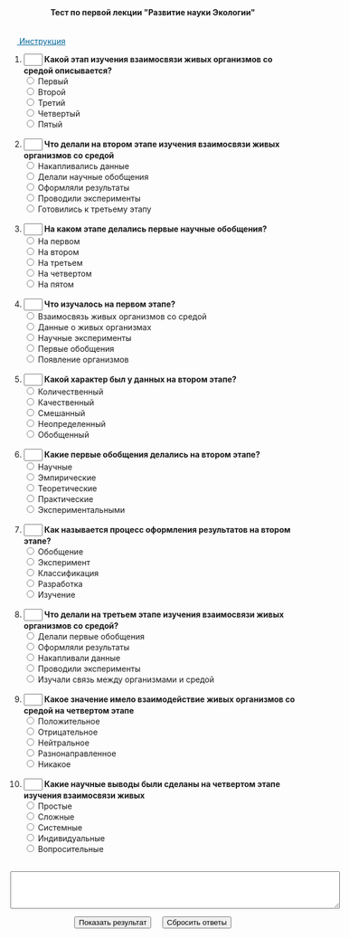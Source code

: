 <script type="text/javascript" language="JavaScript">
 var res="22212112331" 
function check_me()
{
    var count=0
    with(document.test)
{
if (!Q1[0].checked&&!Q1[1].checked&&!Q1[2].checked&&!Q1[3].checked&&!Q1[4].checked)  
{count+=1};  
if (!Q2[0].checked&&!Q2[1].checked&&!Q2[2].checked&&!Q2[3].checked&&!Q2[4].checked)  
{count+=1};  
if (!Q3[0].checked&&!Q3[1].checked&&!Q3[2].checked&&!Q3[3].checked&&!Q3[4].checked)  
{count+=1};  
if (!Q4[0].checked&&!Q4[1].checked&&!Q4[2].checked&&!Q4[3].checked&&!Q4[4].checked)  
{count+=1};  
if (!Q5[0].checked&&!Q5[1].checked&&!Q5[2].checked&&!Q5[3].checked&&!Q5[4].checked)  
{count+=1};  
if (!Q6[0].checked&&!Q6[1].checked&&!Q6[2].checked&&!Q6[3].checked&&!Q6[4].checked)  
{count+=1};  
if (!Q7[0].checked&&!Q7[1].checked&&!Q7[2].checked&&!Q7[3].checked&&!Q7[4].checked)  
{count+=1};  
if (!Q8[0].checked&&!Q8[1].checked&&!Q8[2].checked&&!Q8[3].checked&&!Q8[4].checked)  
{count+=1};  
if (!Q9[0].checked&&!Q9[1].checked&&!Q9[2].checked&&!Q9[3].checked&&!Q9[4].checked)  
{count+=1};  
if (!Q10[0].checked&&!Q10[1].checked&&!Q10[2].checked&&!Q10[3].checked&&!Q10[4].checked)  
{count+=1};  
if (count>0) 
    {alert("Вы выполнили не все задания. Проверьте себя!")  } 
        else answer()
    }
} 
 
function control(k, f1,f2,f3,f4,f5,f6,f7,f8,f9,f10) {
if (k==1&&f1.checked) return true;
if (k==2&&f2.checked) return true;
if (k==3&&f3.checked) return true;
if (k==4&&f4.checked) return true;
if (k==5&&f5.checked) return true;
if (k==6&&f6.checked) return true;
if (k==7&&f7.checked) return true;
if (k==8&&f8.checked) return true;
if (k==9&&f9.checked) return true;
if (k==10&&f10.checked) return true;
return false;
}
 
function answer()
{
answ="";
     with(document)
    {
    answ+=control(res.charAt(0) ,test.Q1[0],test.Q1[1],test.Q1[2],test.Q1[3],test.Q1[4])?"1":"0"
answ+=control(res.charAt(1) ,test.Q2[0],test.Q2[1],test.Q2[2],test.Q2[3],test.Q2[4])?"1":"0"
answ+=control(res.charAt(2) ,test.Q3[0],test.Q3[1],test.Q3[2],test.Q3[3],test.Q3[4])?"1":"0"
answ+=control(res.charAt(3) ,test.Q4[0],test.Q4[1],test.Q4[2],test.Q4[3],test.Q4[4])?"1":"0"
answ+=control(res.charAt(4) ,test.Q5[0],test.Q5[1],test.Q5[2],test.Q5[3],test.Q5[4])?"1":"0"
answ+=control(res.charAt(5) ,test.Q6[0],test.Q6[1],test.Q6[2],test.Q6[3],test.Q6[4])?"1":"0"
answ+=control(res.charAt(6) ,test.Q7[0],test.Q7[1],test.Q7[2],test.Q7[3],test.Q7[4])?"1":"0"
answ+=control(res.charAt(7) ,test.Q8[0],test.Q8[1],test.Q8[2],test.Q8[3],test.Q8[4])?"1":"0"
answ+=control(res.charAt(8) ,test.Q9[0],test.Q9[1],test.Q9[2],test.Q9[3],test.Q9[4])?"1":"0"
answ+=control(res.charAt(9) ,test.Q10[0],test.Q10[1],test.Q10[2],test.Q10[3],test.Q10[4])?"1":"0"
 
showResult();
    }
}
 
function showResult()
{
    var nok=0;
    var i,s;
 
for (i=0; i<answ.length;i++) {nok+=answ.charAt(i)=="1"?1:0;}
if(nok==10) s="ОТЛИЧНО";
if(nok<10) s="ХОРОШО";
if(nok<7.5) s="УДОВЛЕТВОРИТЕЛЬНО";
if (nok<5) s="НЕУДОВЛЕТВОРИТЕЛЬНО";
    document.test.s1.
    value="Количество правильных ответов "+nok+". Ваша оценка  "+s+". Посмотрите на окно рядом с номером вопроса. Если ответ правильный, там (+). Если ответ ошибочен, там (-).";
 
with(document.test)
    {
    if (answ.charAt(0)=="1") {T1.value=" + "} else {T1.value=" - "};
   if (answ.charAt(1)=="1") {T2.value=" + "} else {T2.value=" - "};
   if (answ.charAt(2)=="1") {T3.value=" + "} else {T3.value=" - "};
   if (answ.charAt(3)=="1") {T4.value=" + "} else {T4.value=" - "};
   if (answ.charAt(4)=="1") {T5.value=" + "} else {T5.value=" - "};
   if (answ.charAt(5)=="1") {T6.value=" + "} else {T6.value=" - "};
   if (answ.charAt(6)=="1") {T7.value=" + "} else {T7.value=" - "};
   if (answ.charAt(7)=="1") {T8.value=" + "} else {T8.value=" - "};
   if (answ.charAt(8)=="1") {T9.value=" + "} else {T9.value=" - "};
   if (answ.charAt(9)=="1") {T10.value=" + "} else {T10.value=" - "};
     }
}
function showhide(obj){
    if(obj == 'none') return 'inline';
    else return 'none';
}
</script>
<center><b>Тест по первой лекции "Развитие науки Экологии"</b></center><br/><br/>
&nbsp;&nbsp;&nbsp;<span style="color:#006699;text-decoration:underline;cursor:pointer;" onclick="document.getElementById('instruction').style.display = showhide(document.getElementById('instruction').style.display)">
Инструкция</span>
 <br/>
<div id="instruction" style="display: none; width: 100%;">
<ul>
<li>Выберите один из вариантов в каждом из 10 вопросов;</li>
<li>Нажмите на кнопку "Показать результат";</li>
<li>Скрипт не покажет результат, пока Вы не ответите на все вопросы;</li>
<li>Загляните в окно рядом с номером задания. Если ответ правильный, то там (+). Если Вы ошиблись, там (-).</li>
<li>За каждый правильный ответ начисляется 1 балл;</li>
<li>Оценки: менее 5 баллов - НЕУДОВЛЕТВОРИТЕЛЬНО, от 5 но менее 7.5 - УДОВЛЕТВОРИТЕЛЬНО, 7.5 и менее 10 - ХОРОШО, 10 - ОТЛИЧНО;</li>
<li>Чтобы сбросить результат тестирования, нажать кнопку "Сбросить ответы";</li>
</ul>
</div>
<form name="test"><ol>
<li><INPUT type="text" size="1" name="T1"/><b> Какой этап изучения взаимосвязи живых организмов со средой описывается?</b><br/>
<input type="radio" name="Q1"/> Первый<br />
<input type="radio" name="Q1"/> Второй<br />
<input type="radio" name="Q1"/> Третий<br />
<input type="radio" name="Q1"/> Четвертый<br />
<input type="radio" name="Q1"/> Пятый<br />
<br/></li><li><INPUT type="text" size="1" name="T2"/><b> Что делали на втором этапе изучения взаимосвязи живых организмов со средой</b><br/>
<input type="radio" name="Q2"/> Накапливались данные<br />
<input type="radio" name="Q2"/> Делали научные обобщения<br />
<input type="radio" name="Q2"/> Оформляли результаты<br />
<input type="radio" name="Q2"/> Проводили эксперименты<br />
<input type="radio" name="Q2"/> Готовились к третьему этапу<br />
<br/></li><li><INPUT type="text" size="1" name="T3"/><b> На каком этапе делались первые научные обобщения?</b><br/>
<input type="radio" name="Q3"/> На первом<br />
<input type="radio" name="Q3"/> На втором<br />
<input type="radio" name="Q3"/> На третьем<br />
<input type="radio" name="Q3"/> На четвертом<br />
<input type="radio" name="Q3"/> На пятом<br />
<br/></li><li><INPUT type="text" size="1" name="T4"/><b> Что изучалось на первом этапе?</b><br/>
<input type="radio" name="Q4"/> Взаимосвязь живых организмов со средой<br />
<input type="radio" name="Q4"/> Данные о живых организмах<br />
<input type="radio" name="Q4"/> Научные эксперименты<br />
<input type="radio" name="Q4"/> Первые обобщения<br />
<input type="radio" name="Q4"/> Появление организмов<br />
<br/></li><li><INPUT type="text" size="1" name="T5"/><b> Какой характер был у данных на втором этапе?</b><br/>
<input type="radio" name="Q5"/> Количественный<br />
<input type="radio" name="Q5"/> Качественный<br />
<input type="radio" name="Q5"/> Смешанный<br />
<input type="radio" name="Q5"/> Неопределенный<br />
<input type="radio" name="Q5"/> Обобщенный<br />
<br/></li><li><INPUT type="text" size="1" name="T6"/><b> Какие первые обобщения делались на втором этапе?</b><br/>
<input type="radio" name="Q6"/> Научные<br />
<input type="radio" name="Q6"/> Эмпирические<br />
<input type="radio" name="Q6"/> Теоретические<br />
<input type="radio" name="Q6"/> Практические<br />
<input type="radio" name="Q6"/> Экспериментальными<br />
<br/></li><li><INPUT type="text" size="1" name="T7"/><b> Как называется процесс оформления результатов на втором этапе?</b><br/>
<input type="radio" name="Q7"/> Обобщение<br />
<input type="radio" name="Q7"/> Эксперимент<br />
<input type="radio" name="Q7"/> Классификация<br />
<input type="radio" name="Q7"/> Разработка<br />
<input type="radio" name="Q7"/> Изучение<br />
<br/></li><li><INPUT type="text" size="1" name="T8"/><b> Что делали на третьем этапе изучения взаимосвязи живых организмов со средой?</b><br/>
<input type="radio" name="Q8"/> Делали первые обобщения<br />
<input type="radio" name="Q8"/> Оформляли результаты<br />
<input type="radio" name="Q8"/> Накапливали данные<br />
<input type="radio" name="Q8"/> Проводили эксперименты<br />
<input type="radio" name="Q8"/> Изучали связь между организмами и средой<br />
<br/></li><li><INPUT type="text" size="1" name="T9"/><b> Какое значение имело взаимодействие живых организмов со средой на четвертом этапе</b><br/>
<input type="radio" name="Q9"/> Положительное<br />
<input type="radio" name="Q9"/> Отрицательное<br />
<input type="radio" name="Q9"/> Нейтральное<br />
<input type="radio" name="Q9"/> Разнонаправленное<br />
<input type="radio" name="Q9"/> Никакое<br />
<br/></li><li><INPUT type="text" size="1" name="T10"/><b> Какие научные выводы были сделаны на четвертом этапе изучения взаимосвязи живых</b><br/>
<input type="radio" name="Q10"/> Простые<br />
<input type="radio" name="Q10"/> Сложные<br />
<input type="radio" name="Q10"/> Системные<br />
<input type="radio" name="Q10"/> Индивидуальные<br />
<input type="radio" name="Q10"/> Вопросительные<br />
<br/></li></ol>     
<CENTER>
<P><TEXTAREA name="s1" rows="4" cols="70" readonly> </TEXTAREA> </P>
<INPUT onclick="check_me()" type="button" value="Показать результат"/>&nbsp;&nbsp;&nbsp;&nbsp; 
<INPUT type="reset" value="Сбросить ответы"/> 
</CENTER>        
</form> 
